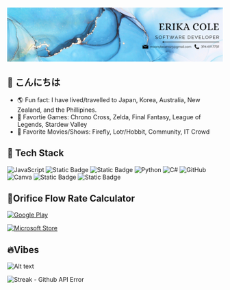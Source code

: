 ![banner](linkedinBanner.png)

## 🌸 こんにちは

- 🌎 Fun fact: I have lived/travelled to Japan, Korea, Australia, New Zealand, and the Phillipines.
- 💞️ Favortie Games: Chrono Cross, Zelda, Final Fantasy, League of Legends, Stardew Valley
- 🍿 Favorite Movies/Shows: Firefly, Lotr/Hobbit, Community, IT Crowd


## 🐙 Tech Stack

![JavaScript](https://img.shields.io/badge/javascript-%23323330.svg?style=for-the-badge&logo=javascript&logoColor=%23F7DF1E) ![Static Badge](https://img.shields.io/badge/CSS3%20-%20%23663399?style=for-the-badge&logo=css) ![Static Badge](https://img.shields.io/badge/HTML5%20-%20%23000000?style=for-the-badge&logo=html5) ![Python](https://img.shields.io/badge/python-3670A0?style=for-the-badge&logo=python&logoColor=ffdd54) ![C#](https://img.shields.io/badge/C%23-512BD4?style=for-the-badge&logo=dotnet&logoColor=white) ![GitHub](https://img.shields.io/badge/github-%23121011.svg?style=for-the-badge&logo=github&logoColor=white) ![Canva](https://img.shields.io/badge/Canva%20-%20%23292929?style=for-the-badge&logo=canva&logoColor=%#00C4CC) ![Static Badge](https://img.shields.io/badge/SQLite%20-%20%23003B57?style=for-the-badge&logo=sqlite&labelColor=%23003B57) ![Static Badge](https://img.shields.io/badge/Java%20-%20%23007396?style=for-the-badge&logo=codeigniter) 




## 🌟Orifice Flow Rate Calculator

[![Google Play](https://img.shields.io/badge/Google%20Play-Play%20Store-green?logo=google-play&style=for-the-badge)](https://play.google.com/store/apps/details?id=com.rllco.www.flow_rate_calculator)

[![Microsoft Store](https://img.shields.io/badge/Microsoft%20Store-Download-blue?logo=microsoft&style=for-the-badge)](https://apps.microsoft.com/detail/9n65x9r5mhwq?hl=en-US&gl=US)


## 🔥Vibes

![Alt text](https://spotify-recently-played-readme.vercel.app/api?user=22vjbo3qfflrsxontchtp22iq&width=1000)

![Streak - Github API Error](https://github-readme-streak-stats.herokuapp.com/?user=ecole1rllco&theme=chartreuse-dark&hide_border=true)


<!--
- 🔭 I’m currently working on app development with WinUI3 and Maui
- 🌱 I’m currently learning ASP.NET
- 👯 I’m looking to collaborate on ...
- 🤔 I’m looking for help with ...
- 💬 Ask me about ...
- 📫 How to reach me: ...
- 😄 Pronouns: 
- ⚡ Fun fact: ...
- ✨ "iwhgwytte, itvfom." -iykyk, "No power in the verse can stop me." -River Tam 
-->
